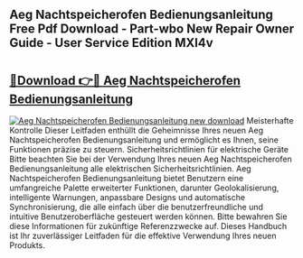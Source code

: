 ## Aeg Nachtspeicherofen Bedienungsanleitung Free Pdf Download - Part-wbo New Repair Owner Guide - User Service Edition MXl4v

# <h2><a href="http://df1uh6m.blite.top/?on=Aeg+Nachtspeicherofen+Bedienungsanleitung">🔗Download 👉🔴 Aeg Nachtspeicherofen Bedienungsanleitung</a></h2>

[![Aeg Nachtspeicherofen Bedienungsanleitung new download](https://i.imgur.com/lujVjoI.png)](http://df1uh6m.blite.top/?on=Aeg+Nachtspeicherofen+Bedienungsanleitung)
Meisterhafte Kontrolle Dieser Leitfaden enthüllt die Geheimnisse Ihres neuen Aeg Nachtspeicherofen Bedienungsanleitung und ermöglicht es Ihnen, seine Funktionen präzise zu steuern. Sicherheitsrichtlinien für elektrische Geräte Bitte beachten Sie bei der Verwendung Ihres neuen Aeg Nachtspeicherofen Bedienungsanleitung alle elektrischen Sicherheitsrichtlinien. Aeg Nachtspeicherofen Bedienungsanleitung bietet Benutzern eine umfangreiche Palette erweiterter Funktionen, darunter Geolokalisierung, intelligente Warnungen, anpassbare Designs und automatische Synchronisierung, die alle einfach über die benutzerfreundliche und intuitive Benutzeroberfläche gesteuert werden können. Bitte bewahren Sie diese Informationen für zukünftige Referenzzwecke auf. Dieses Handbuch ist Ihr zuverlässiger Leitfaden für die effektive Verwendung Ihres neuen Produkts.
